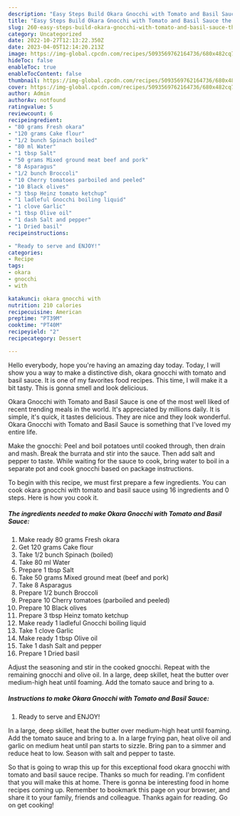 ```yaml
---
description: "Easy Steps Build Okara Gnocchi with Tomato and Basil Sauce the Very Delicious}"
title: "Easy Steps Build Okara Gnocchi with Tomato and Basil Sauce the Very Delicious}"
slug: 260-easy-steps-build-okara-gnocchi-with-tomato-and-basil-sauce-the-very-delicious
category: Uncategorized
date: 2022-10-27T12:13:22.350Z
date: 2023-04-05T12:14:20.213Z
image: https://img-global.cpcdn.com/recipes/5093569762164736/680x482cq70/okara-gnocchi-with-tomato-and-basil-sauce-recipe-main-photo.jpg
hideToc: false
enableToc: true
enableTocContent: false
thumbnail: https://img-global.cpcdn.com/recipes/5093569762164736/680x482cq70/okara-gnocchi-with-tomato-and-basil-sauce-recipe-main-photo.jpg
cover: https://img-global.cpcdn.com/recipes/5093569762164736/680x482cq70/okara-gnocchi-with-tomato-and-basil-sauce-recipe-main-photo.jpg
author: Admin
authorAv: notfound
ratingvalue: 5
reviewcount: 6
recipeingredient:
- "80 grams Fresh okara"
- "120 grams Cake flour"
- "1/2 bunch Spinach boiled"
- "80 ml Water"
- "1 tbsp Salt"
- "50 grams Mixed ground meat beef and pork"
- "8 Asparagus"
- "1/2 bunch Broccoli"
- "10 Cherry tomatoes parboiled and peeled"
- "10 Black olives"
- "3 tbsp Heinz tomato ketchup"
- "1 ladleful Gnocchi boiling liquid"
- "1 clove Garlic"
- "1 tbsp Olive oil"
- "1 dash Salt and pepper"
- "1 Dried basil"
recipeinstructions:

- "Ready to serve and ENJOY!"
categories:
- Recipe
tags:
- okara
- gnocchi
- with

katakunci: okara gnocchi with 
nutrition: 210 calories
recipecuisine: American
preptime: "PT39M"
cooktime: "PT40M"
recipeyield: "2"
recipecategory: Dessert

---
```



Hello everybody, hope you're having an amazing day today. Today, I will show you a way to make a distinctive dish, okara gnocchi with tomato and basil sauce. It is one of my favorites food recipes. This time, I will make it a bit tasty. This is gonna smell and look delicious.

Okara Gnocchi with Tomato and Basil Sauce is one of the most well liked of recent trending meals in the world. It's appreciated by millions daily. It is simple, it's quick, it tastes delicious. They are nice and they look wonderful. Okara Gnocchi with Tomato and Basil Sauce is something that I've loved my entire life.

Make the gnocchi: Peel and boil potatoes until cooked through, then drain and mash. Break the burrata and stir into the sauce. Then add salt and pepper to taste. While waiting for the sauce to cook, bring water to boil in a separate pot and cook gnocchi based on package instructions.


To begin with this recipe, we must first prepare a few ingredients. You can cook okara gnocchi with tomato and basil sauce using 16 ingredients and 0 steps. Here is how you cook it.

<!--inarticleads1-->

##### The ingredients needed to make Okara Gnocchi with Tomato and Basil Sauce:

1. Make ready 80 grams Fresh okara
1. Get 120 grams Cake flour
1. Take 1/2 bunch Spinach (boiled)
1. Take 80 ml Water
1. Prepare 1 tbsp Salt
1. Take 50 grams Mixed ground meat (beef and pork)
1. Take 8 Asparagus
1. Prepare 1/2 bunch Broccoli
1. Prepare 10 Cherry tomatoes (parboiled and peeled)
1. Prepare 10 Black olives
1. Prepare 3 tbsp Heinz tomato ketchup
1. Make ready 1 ladleful Gnocchi boiling liquid
1. Take 1 clove Garlic
1. Make ready 1 tbsp Olive oil
1. Take 1 dash Salt and pepper
1. Prepare 1 Dried basil


Adjust the seasoning and stir in the cooked gnocchi. Repeat with the remaining gnocchi and olive oil. In a large, deep skillet, heat the butter over medium-high heat until foaming. Add the tomato sauce and bring to a. 

<!--inarticleads2-->

##### Instructions to make Okara Gnocchi with Tomato and Basil Sauce:


1. Ready to serve and ENJOY!

In a large, deep skillet, heat the butter over medium-high heat until foaming. Add the tomato sauce and bring to a. In a large frying pan, heat olive oil and garlic on medium heat until pan starts to sizzle. Bring pan to a simmer and reduce heat to low. Season with salt and pepper to taste. 

So that is going to wrap this up for this exceptional food okara gnocchi with tomato and basil sauce recipe. Thanks so much for reading. I'm confident that you will make this at home. There is gonna be interesting food in home recipes coming up. Remember to bookmark this page on your browser, and share it to your family, friends and colleague. Thanks again for reading. Go on get cooking!
